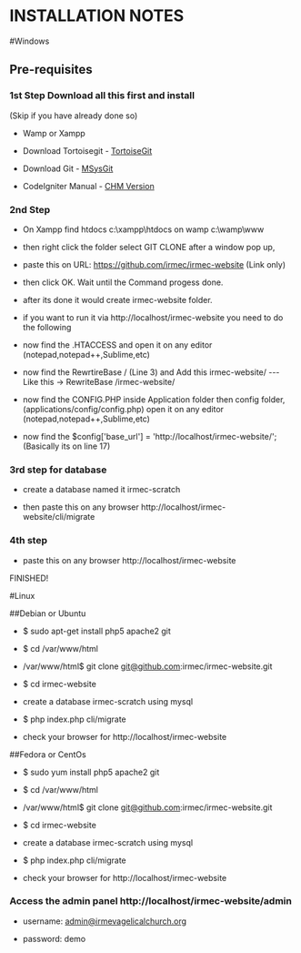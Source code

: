 INSTALLATION NOTES
==================

#Windows 

## Pre-requisites

### 1st Step Download all this first and install 
(Skip if you have already done so)
- Wamp or Xampp

- Download Tortoisegit - [TortoiseGit](http://download.tortoisegit.org/tgit/1.8.14.0/TortoiseGit-1.8.14.0-32bit.msi)

- Download Git - [MSysGit](https://msysgit.github.io/)

- CodeIgniter Manual - [CHM Version](https://www.dropbox.com/s/3jpw7urei0c00fc/CodeIgniter-2.1.4.chm?dl=0)

 
### 2nd Step

- On Xampp find htdocs c:\xampp\htdocs on wamp c:\wamp\www 

- then right click the folder select GIT CLONE after a window pop up, 

- paste this on URL: https://github.com/irmec/irmec-website (Link only)

- then click OK. Wait until the Command progess done.

- after its done it would create irmec-website folder.

- if you want to run it via http://localhost/irmec-website you need to do the following

- now find the .HTACCESS and open it on any editor (notepad,notepad++,Sublime,etc)

- now find the RewrtireBase / (Line 3) and Add this irmec-website/ --- Like this -> RewriteBase /irmec-website/

- now find the CONFIG.PHP inside Application folder then config folder, (applications/config/config.php) 
  open it on any editor (notepad,notepad++,Sublime,etc)

- now find the $config['base_url'] = 'http://localhost/irmec-website/'; (Basically its on line 17)

### 3rd step for database

- create a database named it irmec-scratch

- then paste this on any browser http://localhost/irmec-website/cli/migrate

### 4th step

- paste this on any browser http://localhost/irmec-website

FINISHED!

#Linux

##Debian or Ubuntu

- $ sudo apt-get install php5 apache2 git

- $ cd /var/www/html 

- /var/www/html$ git clone git@github.com:irmec/irmec-website.git

- $ cd irmec-website

- create a database irmec-scratch using mysql

- $ php index.php cli/migrate

- check your browser for http://localhost/irmec-website


##Fedora or CentOs

- $ sudo yum install php5 apache2 git

- $ cd /var/www/html 

- /var/www/html$ git clone git@github.com:irmec/irmec-website.git

- $ cd irmec-website

- create a database irmec-scratch using mysql

- $ php index.php cli/migrate

- check your browser for http://localhost/irmec-website


### Access the admin panel http://localhost/irmec-website/admin 

* username: admin@irmevagelicalchurch.org 

* password: demo





